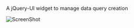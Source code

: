 A jQuery-UI widget to manage data query creation

![ScreenShot](https://github.com/thinkt4nk/apeach/example.jpg)

